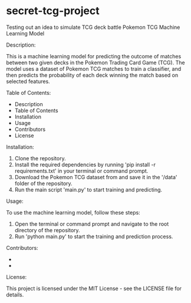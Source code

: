 # secret-tcg-project
Testing out an idea to simulate TCG deck battle
Pokemon TCG Machine Learning Model

Description:

This is a machine learning model for predicting the outcome of matches between two given decks in the Pokemon Trading Card Game (TCG). The model uses a dataset of Pokemon TCG matches to train a classifier, and then predicts the probability of each deck winning the match based on selected features.

Table of Contents:

- Description
- Table of Contents
- Installation
- Usage
- Contributors
- License

Installation:

1. Clone the repository.
2. Install the required dependencies by running 'pip install -r requirements.txt' in your terminal or command prompt.
3. Download the Pokemon TCG dataset from <insert link here> and save it in the '/data' folder of the repository.
4. Run the main script 'main.py' to start training and predicting.

Usage:

To use the machine learning model, follow these steps:
1. Open the terminal or command prompt and navigate to the root directory of the repository.
2. Run 'python main.py' to start the training and prediction process.

Contributors:

- <insert contributor name>
- <insert contributor name>

License:

This project is licensed under the MIT License - see the LICENSE file for details.
